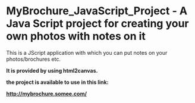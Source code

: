 # MyBrochure_JavaScript_Project - A Java Script project for creating your own photos with notes on it

This is a JScript application with which you can put notes on your photos/brochures etc.

<b>It is provided by using html2canvas.</b>

<b>the project is available to use in this link:</b>

<b>http://mybrochure.somee.com/</b>

